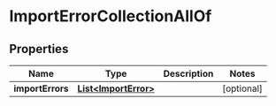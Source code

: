 

# ImportErrorCollectionAllOf


## Properties

Name | Type | Description | Notes
------------ | ------------- | ------------- | -------------
**importErrors** | [**List&lt;ImportError&gt;**](ImportError.md) |  |  [optional]



